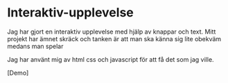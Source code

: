 # Interaktiv-upplevelse

Jag har gjort en interaktiv upplevelse med hjälp av knappar och text.
Mitt projekt har ämnet skräck och tanken är att man ska känna sig lite obekväm medans man spelar

Jag har använt mig av html css och javascript för att få det som jag ville.

[Demo]